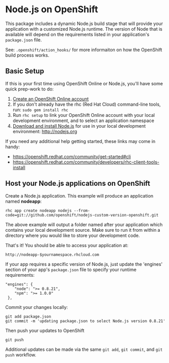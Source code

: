 Node.js on OpenShift
====================================================================
This package includes a dynamic Node.js build stage that will provide your application with a customized Node.js runtime.
The version of Node that is available will depend on the requirements listed in your application's `package.json` file.

See: `.openshift/action_hooks/` for more informaiton on how the OpenShift build process works.

Basic Setup
-----------

If this is your first time using OpenShift Online or Node.js, you'll have some quick prep-work to do:

1. [Create an OpenShift Online account](http://openshift.redhat.com/app/account/new)
2. If you don't already have the rhc (Red Hat Cloud) command-line tools, run: `sudo gem install rhc`
3. Run `rhc setup` to link your OpenShift Online account with your local development environment, and to select an application namespace
4. [Download and install Node.js](http://nodejs.org) for use in your local development environment: http://nodejs.org

If you need any additional help getting started, these links may come in handy:

 * https://openshift.redhat.com/community/get-started#cli
 * https://openshift.redhat.com/community/developers/rhc-client-tools-install

Host your Node.js applications on OpenShift
-------------------------------------------

Create a Node.js application.  This example will produce an application named **nodeapp**:

    rhc app create nodeapp nodejs --from-code=git://github.com/openshift/nodejs-custom-version-openshift.git

The above example will output a folder named after your application which contains your local development source.  Make sure to run it from within a directory where you would like to store your development code.

That's it!  You should be able to access your application at:

    http://nodeapp-$yournamespace.rhcloud.com

If your app requires a specific version of Node.js, just update the 'engines' section of your app's `package.json` file to specify your runtime requirements:

    "engines": {
        "node": ">= 0.8.21",
        "npm": ">= 1.0.0"
     },

Commit your changes locally:

    git add package.json
    git commit -m 'updating package.json to select Node.js version 0.8.21'

Then push your updates to OpenShift

    git push

Additional updates can be made via the same `git add`, `git commit`, and `git push` workflow.
